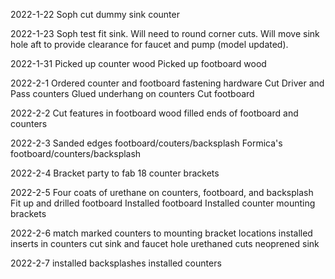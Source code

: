 2022-1-22
Soph cut dummy sink counter

2022-1-23
Soph test fit sink.  Will need to round corner cuts.  Will move sink hole aft to provide clearance for faucet and pump (model updated).

2022-1-31
Picked up counter wood
Picked up footboard wood

2022-2-1
Ordered counter and footboard fastening hardware
Cut Driver and Pass counters
Glued underhang on counters
Cut footboard

2022-2-2
Cut features in footboard
wood filled ends of footboard and counters

2022-2-3
Sanded edges footboard/couters/backsplash
Formica's footboard/counters/backsplash

2022-2-4
Bracket party to fab 18 counter brackets

2022-2-5
Four coats of urethane on counters, footboard, and backsplash
Fit up and drilled footboard
Installed footboard
Installed counter mounting brackets

2022-2-6
match marked counters to mounting bracket locations
installed inserts in counters
cut sink and faucet hole
urethaned cuts
neoprened sink

2022-2-7
installed backsplashes
installed counters

